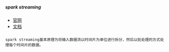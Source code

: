 
##### spark streaming

* [官网](http://spark.apache.org/streaming/)
* [文档](http://spark.apache.org/docs/latest/streaming-programming-guide.html)

#####
    spark streaming基本原理为将输入数据流以时间片为单位进行拆分，然后以批处理的方式处理每个时间片的数据。

